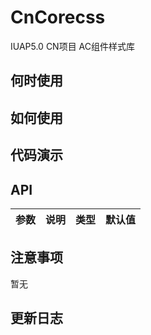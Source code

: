 # CnCorecss

IUAP5.0 CN项目 AC组件样式库

 ## 何时使用


 ## 如何使用


 ## 代码演示

 ## API

 |参数|说明|类型|默认值|
|:---|:-----|:----|:------|


 ## 注意事项

 暂无

 ## 更新日志